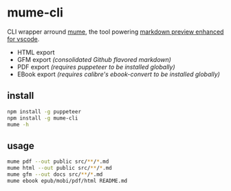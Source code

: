 # mume-cli

CLI wrapper arround [mume](https://github.com/shd101wyy/mume), the tool powering [markdown preview enhanced for vscode](https://shd101wyy.github.io/markdown-preview-enhanced).

- HTML export
- GFM export _(consolidated Github flavored markdown)_
- PDF export _(requires puppeteer to be installed globally)_
- EBook export _(requires calibre's ebook-convert to be installed globally)_

## install

```bash
npm install -g puppeteer
npm install -g mume-cli
mume -h
```

## usage

```bash
mume pdf --out public src/**/*.md
mume html --out public src/**/*.md
mume gfm --out docs src/**/*.md
mume ebook epub/mobi/pdf/html README.md
```
